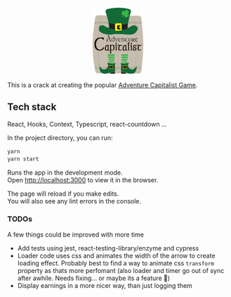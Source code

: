 <p align="center">
<img height="150" src="./src/assets/logo@1.5x.png">
</p>

This is a crack at creating the popular [Adventure Capitalist Game](http://en.gameslol.net/adventure-capitalist-1086.html).

## Tech stack
React, Hooks, Context, Typescript, react-countdown ...


In the project directory, you can run:

```bash
yarn
yarn start
```

Runs the app in the development mode.<br />
Open [http://localhost:3000](http://localhost:3000) to view it in the browser.

The page will reload if you make edits.<br />
You will also see any lint errors in the console.

### TODOs

A few things could be improved with more time
 - Add tests using jest, react-testing-library/enzyme and cypress
 - Loader code uses css and animates the width of the arrow to create loading effect. Probably best to find a way to animate css `transform` property as thats more perfomant (also loader and timer go out of sync after awhile. Needs fixing... or maybe its a feature 🤔)
 - Display earnings in a more nicer way, than just logging them

